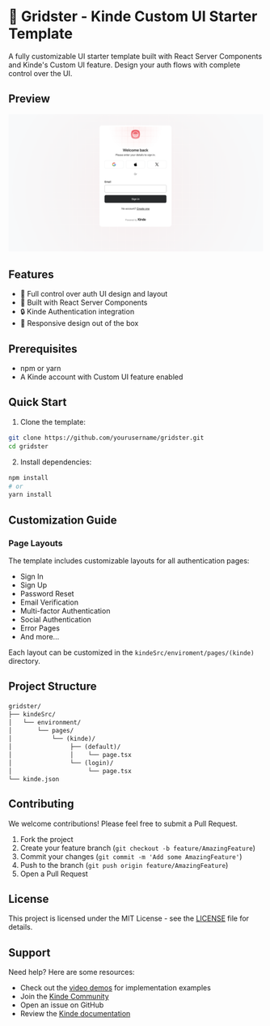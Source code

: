 # 🎨 Gridster - Kinde Custom UI Starter Template

A fully customizable UI starter template built with React Server Components and Kinde's Custom UI feature. Design your auth flows with complete control over the UI.

## Preview

![Gridster Preview](preview.png)

## Features

- 🎯 Full control over auth UI design and layout
- 🚀 Built with React Server Components
- 🔒 Kinde Authentication integration
- 📱 Responsive design out of the box

## Prerequisites

- npm or yarn
- A Kinde account with Custom UI feature enabled

## Quick Start

1. Clone the template:

```bash
git clone https://github.com/yourusername/gridster.git
cd gridster
```

2. Install dependencies:

```bash
npm install
# or
yarn install
```

## Customization Guide

### Page Layouts

The template includes customizable layouts for all authentication pages:

- Sign In
- Sign Up
- Password Reset
- Email Verification
- Multi-factor Authentication
- Social Authentication
- Error Pages
- And more...

Each layout can be customized in the `kindeSrc/enviroment/pages/(kinde)` directory.

## Project Structure

```
gridster/
├── kindeSrc/
│   └── environment/
│       └── pages/
│           └── (kinde)/
│                ├── (default)/
│                │    └── page.tsx
│                └── (login)/
│                     └── page.tsx
└── kinde.json

```

## Contributing

We welcome contributions! Please feel free to submit a Pull Request.

1. Fork the project
2. Create your feature branch (`git checkout -b feature/AmazingFeature`)
3. Commit your changes (`git commit -m 'Add some AmazingFeature'`)
4. Push to the branch (`git push origin feature/AmazingFeature`)
5. Open a Pull Request

## License

This project is licensed under the MIT License - see the [LICENSE](LICENSE) file for details.

## Support

Need help? Here are some resources:

- Check out the [video demos](https://www.loom.com/share/folder/4398af02bbde4f498952ab4654a331a3) for implementation examples
- Join the [Kinde Community](https://community.kinde.com)
- Open an issue on GitHub
- Review the [Kinde documentation](https://docs.kinde.com)
